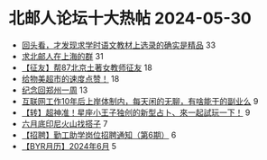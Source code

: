 # 北邮人论坛十大热帖 2024-05-30

- [回头看，才发现求学时语文教材上选录的确实是精品](https://bbs.byr.cn/article/Talking/6418832) 33
- [求北邮人在上海的群](https://bbs.byr.cn/article/BYRatSH/8276) 31
- [【征友】帮87北京土著女教师征友](https://bbs.byr.cn/article/Friends/2053585) 18
- [给物美超市的速度点赞！](https://bbs.byr.cn/article/Picture/3363590) 18
- [纪念回郑州一周](https://bbs.byr.cn/article/Henan/387235) 13
- [互联网工作10年后上岸体制内，每天闲的无聊，有啥能干的副业么](https://bbs.byr.cn/article/WorkLife/1215272) 9
- [【转】超神准！星座小王子独创的新型占卜、來一起試玩一下！](https://bbs.byr.cn/article/Constellations/326533) 9
- [六月底印尼火山找搭子](https://bbs.byr.cn/article/Travel/147733) 7
- [【招聘】勤工助学岗位招聘通知（第6期）](https://bbs.byr.cn/article/Selfsupport/23743) 6
- [【BYR月历】2024年6月](https://bbs.byr.cn/article/Showcase/2095) 5



